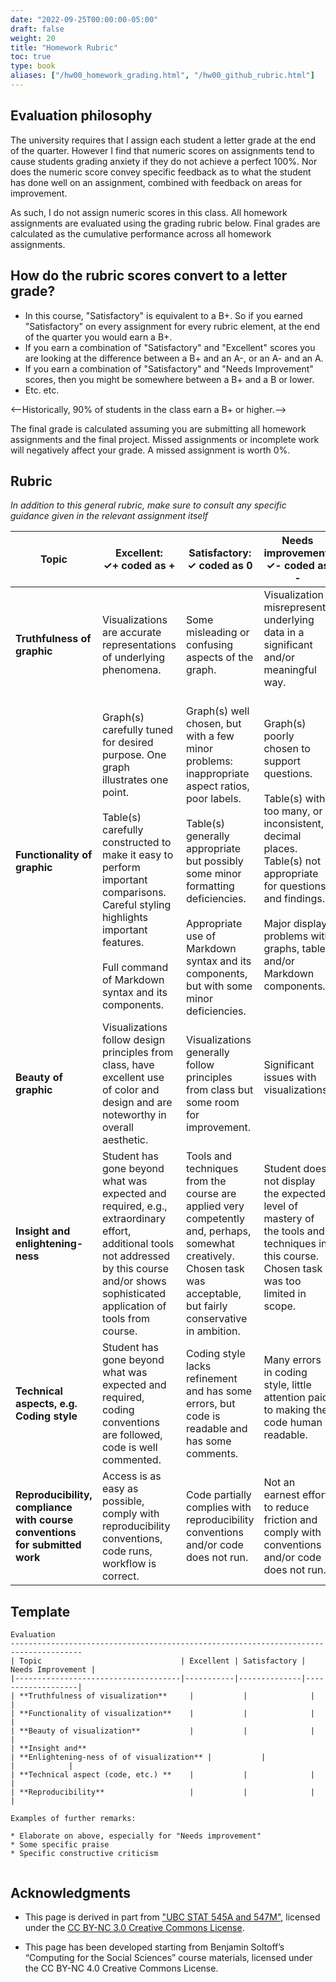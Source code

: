```yaml
---
date: "2022-09-25T00:00:00-05:00"
draft: false
weight: 20
title: "Homework Rubric"
toc: true
type: book
aliases: ["/hw00_homework_grading.html", "/hw00_github_rubric.html"]
---
```


## Evaluation philosophy

The university requires that I assign each student a letter grade at the end of the quarter. However I find that numeric scores on assignments tend to cause students grading anxiety if they do not achieve a perfect 100%. Nor does the numeric score convey specific feedback as to what the student has done well on an assignment, combined with feedback on areas for improvement.

As such, I do not assign numeric scores in this class. All homework assignments are evaluated using the grading rubric below. Final grades are calculated as the cumulative performance across all homework assignments. 
<!--
Failure to complete the two weekly [peer evaluation assignments](/faq/peer-evaluations/) causes a minor deduction in the final grade.
-->

## How do the rubric scores convert to a letter grade?

<!--
One year on my course evaluations a student commented

> [T]he grading policy is locked in some chest somewhere under the ocean

Let's pull back the curtain and demystify how I calculate final grade! 
-->

* In this course, "Satisfactory" is equivalent to a B+. So if you earned "Satisfactory" on every assignment for every rubric element, at the end of the quarter you would earn a B+. 
* If you earn a combination of "Satisfactory" and "Excellent" scores you are looking at the difference between a B+ and an A-, or an A- and an A. 
* If you earn a combination of "Satisfactory" and "Needs Improvement" scores, then you might be somewhere between a B+ and a B or lower.
* Etc. etc.

<--Historically, 90% of students in the class earn a B+ or higher.--> 

The final grade is calculated assuming you are submitting all homework assignments and the final project. Missed assignments or incomplete work will negatively affect your grade. A missed assignment is worth 0%.



## Rubric

*In addition to this general rubric, make sure to consult any specific guidance given in the relevant assignment itself*

Topic| Excellent: <br> ✓+ coded as +  | Satisfactory: <br> ✓ coded as 0  |Needs improvement: <br> ✓- coded as - |
|-----------| ---------------------- |--------------------------| ----------------------|
|**Truthfulness of graphic**| Visualizations are accurate representations of underlying phenomena. | Some misleading or confusing aspects of the graph. | Visualization misrepresents underlying data in a significant and/or meaningful way.    <br><br>|
|**Functionality of graphic** | Graph(s) carefully tuned for desired purpose. One graph illustrates one point. <br><br> Table(s) carefully constructed to make it easy to perform important comparisons. Careful styling highlights important features. <br><br> Full command of Markdown syntax and its components. | Graph(s) well chosen, but with a few minor problems: inappropriate aspect ratios, poor labels. <br><br> Table(s) generally appropriate but possibly some minor formatting deficiencies. <br><br> Appropriate use of Markdown syntax and its components, but with some minor deficiencies. | Graph(s) poorly chosen to support questions. <br><br> Table(s) with too many, or inconsistent, decimal places. Table(s) not appropriate for questions and findings. <br><br> Major display problems with graphs, tables and/or Markdown components.<br><br>|
|**Beauty of graphic**| Visualizations follow design principles from class, have excellent use of color and design and are noteworthy in overall aesthetic. | Visualizations generally follow principles from class but some room for improvement.  | Significant issues with visualizations. <br><br>    |
|**Insight and enlightening-ness** |Student has gone beyond what was expected and required, e.g., extraordinary effort, additional tools not addressed by this course and/or shows sophisticated application of tools from course.|Tools and techniques from the course are applied very competently and, perhaps, somewhat creatively. Chosen task was acceptable, but fairly conservative in ambition.|Student does not display the expected level of mastery of the tools and techniques in this course. Chosen task was too limited in scope.<br><br>|
|**Technical aspects, e.g. Coding style**| Student has gone beyond what was expected and required, coding conventions are followed, code is well commented. | Coding style lacks refinement and has some errors, but code is readable and has some comments. | Many errors in coding style, little attention paid to making the code human readable.<br><br>|
|**Reproducibility, compliance with course conventions for submitted work**|Access is as easy as possible, comply with reproducibility conventions, code runs, workflow is correct. | Code partially complies with reproducibility conventions and/or code does not run. | Not an earnest effort to reduce friction and comply with conventions and/or code does not run.|

## Template

```
Evaluation
--------------------------------------------------------------------------------------
| Topic                               | Excellent | Satisfactory | Needs Improvement |
|-------------------------------------|-----------|--------------|-------------------|
| **Truthfulness of visualization**     |           |              |            |
| **Functionality of visualization**    |           |              |            |
| **Beauty of visualization**           |           |              |            |
| **Insight and** 
| **Enlightening-ness of of visualization** |           |              |            |
| **Technical aspect (code, etc.) **    |           |              |            |
| **Reproducibility**                   |           |              |            |

Examples of further remarks:

* Elaborate on above, especially for "Needs improvement"
* Some specific praise
* Specific constructive criticism


```

## Acknowledgments


* This page is derived in part from ["UBC STAT 545A and 547M"](http://stat545.com), licensed under the [CC BY-NC 3.0 Creative Commons License](https://creativecommons.org/licenses/by-nc/3.0/).

* This page has been developed starting from Benjamin Soltoff’s “Computing for the Social Sciences” course materials, licensed under the CC BY-NC 4.0 Creative Commons License.
